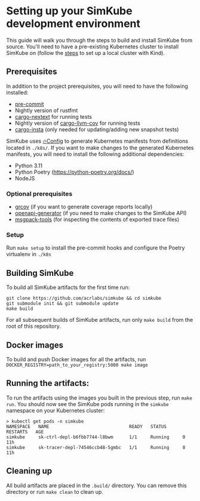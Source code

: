 <!--
template: docs.html
-->

# Setting up your SimKube development environment

This guide will walk you through the steps to build and install SimKube from source.  You'll need to have a pre-existing
Kubernetes cluster to install SimKube on (follow the [steps](../intro/installation.md) to set up a local cluster with
Kind).

## Prerequisites

In addition to the project prerequisites, you will need to have the following installed:

- [pre-commit](https://pre-commit.com)
- Nightly version of rustfmt
- [cargo-nextext](https://nexte.st) for running tests
- Nightly version of [cargo-llvm-cov](https://github.com/taiki-e/cargo-llvm-cov) for running tests
- [cargo-insta](https://insta.rs/docs/quickstart/) (only needed for updating/adding new snapshot tests)

SimKube uses [🔥Config](https://github.com/acrlabs/fireconfig) to generate Kubernetes manifests from definitions located
in `./k8s/`.  If you want to make changes to the generated Kubernetes manifests, you will need to install the
following additional dependencies:

- Python 3.11
- Python Poetry (https://python-poetry.org/docs/)
- NodeJS

### Optional prerequisites

- [grcov](https://github.com/mozilla/grcov) (if you want to generate coverage reports locally)
- [openapi-generator](https://openapi-generator.tech) (if you need to make changes to the SimKube API)
- [msgpack-tools](https://github.com/ludocode/msgpack-tools) (for inspecting the contents of exported trace files)

### Setup

Run `make setup` to install the pre-commit hooks and configure the Poetry virtualenv in `./k8s`

## Building SimKube

To build all SimKube artifacts for the first time run:

```
git clone https://github.com/acrlabs/simkube && cd simkube
git submodule init && git submodule update
make build
```

For all subsequent builds of SimKube artifacts, run only `make build` from the root of this repository.

## Docker images

To build and push Docker images for all the artifacts, run `DOCKER_REGISTRY=path_to_your_registry:5000 make image`

## Running the artifacts:

To run the artifacts using the images you built in the previous step, run `make run`.   You should now see the SimKube
pods running in the `simkube` namespace on your Kubernetes cluster:

```
> kubectl get pods -n simkube
NAMESPACE   NAME                              READY   STATUS      RESTARTS   AGE
simkube     sk-ctrl-depl-b6fbb7744-l8bwm      1/1     Running     0          11h
simkube     sk-tracer-depl-74546ccb48-5gmbc   1/1     Running     0          11h
```

## Cleaning up

All build artifacts are placed in the `.build/` directory.  You can remove this directory or run `make clean` to clean
up.
